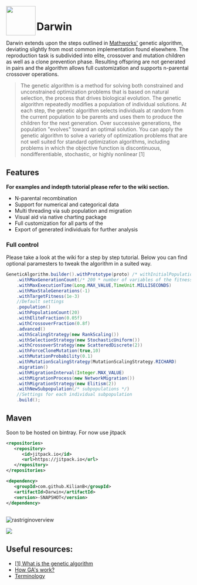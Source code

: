 <img align="left" width=80 height=80  src="https://user-images.githubusercontent.com/9025925/46655150-0c3d7300-cbab-11e8-8a8a-ec0c2cdc4c68.jpg" />


# Darwin

Darwin extends upon the steps outlined in <a href="https://se.mathworks.com/help/gads/genetic-algorithm.html">Mathworks'</a> genetic algorithm, deviating slightly from most common implementation found elsewhere. The reproduction task is subdivided into elite, crossover and mutation children as well as a clone prevention phase. Resulting offspring are not generated in pairs and the algorithm allows full customization and supports n-parental crossover operations.

>The genetic algorithm is a method for solving both constrained and unconstrained optimization problems that is based on natural selection, the process that drives biological evolution. The genetic algorithm repeatedly modifies a population of individual solutions. At each step, the genetic algorithm selects individuals at random from the current population to be parents and uses them to produce the children for the next generation. Over successive generations, the population "evolves" toward an optimal solution. You can apply the genetic algorithm to solve a variety of optimization problems that are not well suited for standard optimization algorithms, including problems in which the objective function is discontinuous, nondifferentiable, stochastic, or highly nonlinear [1]

## Features

__For examples and indepth tutorial please refer to the wiki section.__

- N-parental recombination 
- Support for numerical and categorical data
- Multi threading via sub population and migration
- Visual aid via native charting package
- Full customization for all parts of the 
- Export of generated individuals for further analysis

### Full control 

Please take a look at the wiki for a step by step tutorial. Below you can find optional paramesters to tweak the algorithm in a suited way.

````Java
GeneticAlgorithm.builder().withPrototype(proto) /* withInitialPopulation(Individual[] initialPopulation) */
	.withMaxGenerationCount(/* 200 * number of variables of the fitness function */)
	.withMaxExecutionTime(Long.MAX_VALUE,TimeUnit.MILLISECONDS)
	.withMaxStaleGenerations(-1)
	.withTargetFitness(1e-3)
	//Default settings
	.population()
	.withPopulationCount(20)
	.withEliteFraction(0.05f)
	.withCrossoverFraction(0.8f)
	.advanced()
	.withScalingStrategy(new RankScaling())
	.withSelectionStrategy(new StochasticUniform())
	.withCrossoverStrategy(new ScatteredDiscrete(2))
	.withForceCloneMutation(true,10)
	.withMutationProbability(0.1)
	.withMutationScalingStrategy(MutationScalingStrategy.RICHARD)
	.migration()
	.withMigrationInterval(Integer.MAX_VALUE)
	.withMigrationProcess(new NetworkMigration())
	.withMigrationStrategy(new Elitism(2))
	.withNewSubpopulation(/* subpopulations */)
	//Settings for each individual subpopulation
	.build();
````

## Maven

Soon to be hosted on bintray. For now use jitpack
````XML
<repositories>
   <repository>
      <id>jitpack.io</id>
      <url>https://jitpack.io</url>
   </repository>
</repositories>

<dependency>
   <groupId>com.github.KilianB</groupId>
   <artifactId>Darwin</artifactId>
   <version>-SNAPSHOT</version>
</dependency>
````

##

![rastriginoverview](https://user-images.githubusercontent.com/9025925/50298536-a9583a00-047f-11e9-9336-ef381a673804.jpg)

<img src="https://user-images.githubusercontent.com/9025925/50223345-39708380-039b-11e9-8373-571230397934.jpg" />


## Useful resources: 
<ul>
<li><a href="https://se.mathworks.com/help/gads/what-is-the-genetic-algorithm.html">[1] What is the genetic algorithm</a></li>
<li><a href="https://se.mathworks.com/help/gads/how-the-genetic-algorithm-works.html">How GA's work?</a></li>
<li><a href="https://se.mathworks.com/help/gads/some-genetic-algorithm-terminology.html">Terminology</a></li>
</ul>
